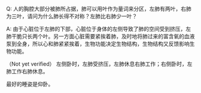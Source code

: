 Q: 人的胸腔大部分被肺所占据，肺可以用叶作为量词来分区，左肺有两叶，右肺为三叶，请问为什么肺长得不对称？左肺比右肺少一叶？

A: 由于心脏位于左肺的下部，心脏位于身体的左侧导致了肺的空间受到挤压，左肺干脆只长两个叶。另一方面心脏需要紧挨着肺，及时地将肺过来的富含氧的血液泵到全身，所以心和肺紧紧挨着，生物功能决定生物结构，生物结构又反馈影响生物功能。

（Not yet verified） 左侧卧时，左肺受挤压，左肺休息右肺工作；右侧卧时，左肺工作右肺休息。

最好的睡姿是仰卧。
